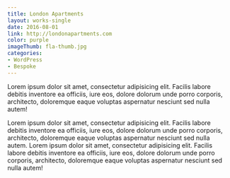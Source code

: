 ```yaml
---
title: London Apartments
layout: works-single
date: 2016-08-01
link: http://londonapartments.com
color: purple
imageThumb: fla-thumb.jpg
categories:
- WordPress
- Bespoke
---
```


Lorem ipsum dolor sit amet, consectetur adipisicing elit. Facilis labore debitis inventore ea officiis, iure eos, dolore dolorum unde porro corporis, architecto, doloremque eaque voluptas aspernatur nesciunt sed nulla autem!

Lorem ipsum dolor sit amet, consectetur adipisicing elit. Facilis labore debitis inventore ea officiis, iure eos, dolore dolorum unde porro corporis, architecto, doloremque eaque voluptas aspernatur nesciunt sed nulla autem. Lorem ipsum dolor sit amet, consectetur adipisicing elit. Facilis labore debitis inventore ea officiis, iure eos, dolore dolorum unde porro corporis, architecto, doloremque eaque voluptas aspernatur nesciunt sed nulla autem!

